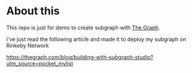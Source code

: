 # About this

This repo is just for demo to create subgraph with <a href="https://thegraph.com/en/" target="_blank" rel="noopener">The Graph</a>.

I've just read the following article and made it to deploy my subgraph on Rinkeby Network

https://thegraph.com/blog/building-with-subgraph-studio?utm_source=pocket_mylist

